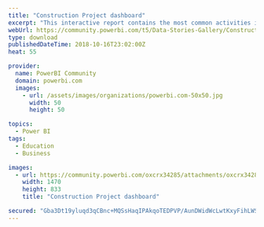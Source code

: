 ```yaml
---
title: "Construction Project dashboard"
excerpt: "This interactive report contains the most common activities in the construction projects along with their productivity rates hours per unit, a"
webUrl: https://community.powerbi.com/t5/Data-Stories-Gallery/Construction-Project-dashboard/m-p/544131
type: download
publishedDateTime: 2018-10-16T23:02:00Z
heat: 55

provider:
  name: PowerBI Community
  domain: powerbi.com
  images:
    - url: /assets/images/organizations/powerbi.com-50x50.jpg
      width: 50
      height: 50

topics:
  - Power BI
tags:
  - Education
  - Business

images:
  - url: https://community.powerbi.com/oxcrx34285/attachments/oxcrx34285/DataStoriesGallery/2299/1/Construction-Productivity-and-Activities-Interactive-Report.jpg
    width: 1470
    height: 833
    title: "Construction Project dashboard"

secured: "Gba3Dt19yluqd3qCBnc+MQSsHaqIPAkqoTEDPVP/AunDWidWcLwtKxyFihLWSRLwP8U2XShxZqctgpOTWFCymu9pUHRmC0Qe03bdsNXYqXKyvkRD1s3gmSLxSZZTirMP6LJk5f19pYP7ZLJdo7Wv2xnxk3+pNtpHGcF5s7E6ZUyDDWX4XONeVWUkG0b+6Bts5YGAPF8hivFMVDmXRGL+7C43GCztCxTdT6sfR9pXsVnpZ4a7ud7t6qcwVq99pnGuoTOTikdFKsNxWciLEIXl/Cjj2PGWjOYLTnA4J9SH75TGZwdHZFs5VTdZ6SiywJXgynHWpGQMOKY1lfBA8a8sPpMsd44Z6S96WzNv1HZqIsPa1OPqzNI3r5j5TiRYWmAh;8IYbAqVRt1HE+wmoYVN1vg=="
---
```


